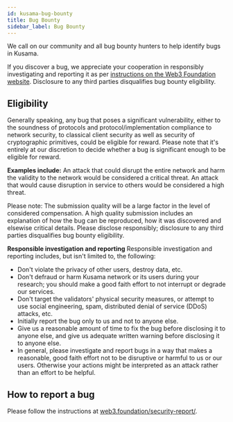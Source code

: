 ```yaml
---
id: kusama-bug-bounty
title: Bug Bounty
sidebar_label: Bug Bounty
---
```


We call on our community and all bug bounty hunters to help identify bugs in Kusama.

If you discover a bug, we appreciate your cooperation in responsibly investigating and reporting it
as per [instructions on the Web3 Foundation website](https://web3.foundation/security-report/).
Disclosure to any third parties disqualifies bug bounty eligibility.

## Eligibility

Generally speaking, any bug that poses a significant vulnerability, either to the soundness of
protocols and protocol/implementation compliance to network security, to classical client security
as well as security of cryptographic primitives, could be eligible for reward. Please note that it's
entirely at our discretion to decide whether a bug is significant enough to be eligible for reward.

**Examples include:** An attack that could disrupt the entire network and harm the validity to the
network would be considered a critical threat. An attack that would cause disruption in service to
others would be considered a high threat.

Please note: The submission quality will be a large factor in the level of considered compensation.
A high quality submission includes an explanation of how the bug can be reproduced, how it was
discovered and elsewise critical details. Please disclose responsibly; disclosure to any third
parties disqualifies bug bounty eligibility.

**Responsible investigation and reporting** Responsible investigation and reporting includes, but
isn't limited to, the following:

- Don't violate the privacy of other users, destroy data, etc.
- Don't defraud or harm Kusama network or its users during your research; you should make a good
  faith effort to not interrupt or degrade our services.
- Don't target the validators' physical security measures, or attempt to use social engineering,
  spam, distributed denial of service (DDoS) attacks, etc.
- Initially report the bug only to us and not to anyone else.
- Give us a reasonable amount of time to fix the bug before disclosing it to anyone else, and give
  us adequate written warning before disclosing it to anyone else.
- In general, please investigate and report bugs in a way that makes a reasonable, good faith effort
  not to be disruptive or harmful to us or our users. Otherwise your actions might be interpreted as
  an attack rather than an effort to be helpful.

## How to report a bug

Please follow the instructions at
[web3.foundation/security-report/](https://web3.foundation/security-report/).

